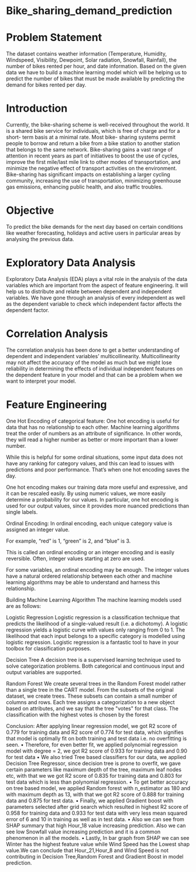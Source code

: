 # Bike_sharing_demand_prediction
# Problem Statement

The dataset contains weather information (Temperature, Humidity, Windspeed, Visibility, Dewpoint, Solar radiation, Snowfall, Rainfall), the number of bikes rented per hour, and date information. Based on the given data we have to build a machine learning model which will be helping us to predict the number of bikes that must be made available by predicting the demand for bikes rented per day.

# Introduction
Currently, the bike-sharing scheme is well-received throughout the world. It is a shared bike service for individuals, which is free of charge and for a short- term basis at a minimal rate. Most bike- sharing systems permit people to borrow and return a bike from a bike station to another station that belongs to the same network. Bike-sharing gains a vast range of attention in recent years as part of initiatives to boost the use of cycles, improve the first mile/last mile link to other modes of transportation, and minimize the negative effect of transport activities on the environment. Bike-sharing has significant impacts on establishing a larger cycling community, increasing the use of transportation, minimizing greenhouse gas emissions, enhancing public health, and also traffic troubles.

# Objective
To predict the bike demands for the next day based on certain conditions like weather forecasting, holidays and active users in particular areas by analysing the previous data.

# Exploratory Data Analysis
Exploratory Data Analysis (EDA) plays a vital role in the analysis of the data variables which are important from the aspect of feature engineering. It will help us to distribute and relate between dependent and independent variables. We have gone through an analysis of every independent as well as the dependent variable to check which independent factor affects the dependent factor.

# Correlation Analysis
The correlation analysis has been done to get a better understanding of dependent and independent variables’ multicollinearity. Multicollinearity may not affect the accuracy of the model as much but we might lose reliability in determining the effects of individual independent features on the dependent feature in your model and that can be a problem when we want to interpret your model.

# Feature Engineering
One Hot Encoding of categorical feature:
One hot encoding is useful for data that has no relationship to each other. Machine learning algorithms treat the order of numbers as an attribute of significance. In other words, they will read a higher number as better or more important than a lower number.

While this is helpful for some ordinal situations, some input data does not have any ranking for category values, and this can lead to issues with predictions and poor performance. That’s when one hot encoding saves the day.

One hot encoding makes our training data more useful and expressive, and it can be rescaled easily. By using numeric values, we more easily determine a probability for our values. In particular, one hot encoding is used for our output values, since it provides more nuanced predictions than single labels.

Ordinal Encoding:
In ordinal encoding, each unique category value is assigned an integer value.

For example, “red” is 1, “green” is 2, and “blue” is 3.

This is called an ordinal encoding or an integer encoding and is easily reversible. Often, integer values starting at zero are used.

For some variables, an ordinal encoding may be enough. The integer values have a natural ordered relationship between each other and machine learning algorithms may be able to understand and harness this relationship.

Building Machine Learning Algorithm
The machine learning models used are as follows:

Logistic Regression
Logistic regression is a classification technique that predicts the likelihood of a single-valued result (i.e. a dichotomy). A logistic regression yields a logistic curve with values only ranging from 0 to 1. The likelihood that each input belongs to a specific category is modelled using logistic regression. Logistic regression is a fantastic tool to have in your toolbox for classification purposes.

Decision Tree
A decision tree is a supervised learning technique used to solve categorization problems. Both categorical and continuous input and output variables are supported.

Random Forest
We create several trees in the Random Forest model rather than a single tree in the CART model. From the subsets of the original dataset, we create trees. These subsets can contain a small number of columns and rows. Each tree assigns a categorization to a new object based on attributes, and we say that the tree "votes" for that class. The classification with the highest votes is chosen by the forest

Conclusion:
After applying linear regression model, we got R2 score of 0.779 for training data and R2 score of 0.774 for test data, which signifies that model is optimally fit on both training and test data i.e. no overfitting is seen. • Therefore, for even better fit, we applied polynomial regression model with degree = 2, we got R2 score of 0.933 for training data and 0.90 for test data • We also tried Tree based classifiers for our data, we applied Decision Tree Regressor, since decision tree is prone to overfit, we gave certain parameters like maximum depth of the tree, maximum leaf nodes etc, with that we we got R2 score of 0.835 for training data and 0.803 for test data which is less than polynomial regression. • To get better accuracy on tree based model, we applied Random forest with n_estimator as 180 and with maximum depth as 13, with that we got R2 score of 0.888 for training data and 0.875 for test data. • Finally, we applied Gradient boost with parameters selected after grid search which resulted in highest R2 score of 0.958 for training data and 0.933 for test data with very less mean squared error of 6 and 10 in training as well as in test data. • Also we can see from SHAP summary that high Hour_18 value increasing prediction. Also we can see low Snowfall value increasing prediction and it is a common phenomenon in all the models. • Lastly, In bar graph from SHAP we can see Winter has the highest feature value while Wind Speed has the Lowest shap value.We can conclude that Hour_21,Hour_8 and Wind Speed is not contributing in Decision Tree,Random Forest and Gradient Boost in model prediction.
